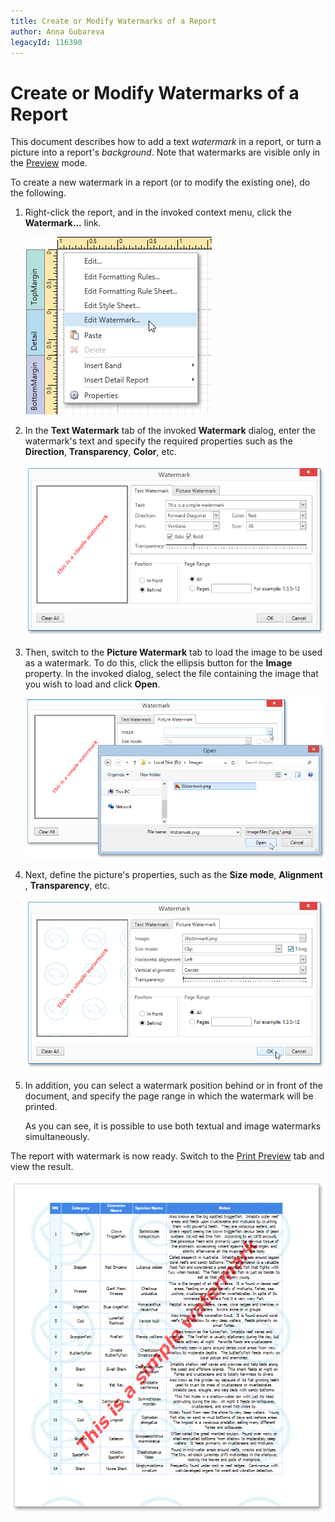 ```yaml
---
title: Create or Modify Watermarks of a Report
author: Anna Gubareva
legacyId: 116390
---
```

# Create or Modify Watermarks of a Report
This document describes how to add a text _watermark_ in a report, or turn a picture into a report's _background_. Note that watermarks are visible only in the [Preview](../../document-preview.md) mode.

To create a new watermark in a report (or to modify the existing one), do the following.
1. Right-click the report, and in the invoked context menu, click the **Watermark...** link.
	
	![EUD_WpfReportDesigner_Watermark_1](../../../../../images/img123768.png)
2. In the **Text Watermark** tab of the invoked **Watermark** dialog, enter the watermark's text and specify the required properties such as the **Direction**, **Transparency**, **Color**, etc.
	
	![EUD_WpfReportDesigner_Watermark_2](../../../../../images/img123769.png)
3. Then, switch to the **Picture Watermark** tab to load the image to be used as a watermark. To do this, click the ellipsis button for the **Image** property. In the invoked dialog, select the file containing the image that you wish to load and click **Open**.
	
	![EUD_WpfReportDesigner_Watermark_3](../../../../../images/img123770.png)
4. Next, define the picture's properties, such as the **Size mode**, **Alignment** , **Transparency**, etc.
	
	![EUD_WpfReportDesigner_Watermark_4](../../../../../images/img123771.png)
5. In addition, you can select a watermark position behind or in front of the document, and specify the page range in which the watermark will be printed.
	
	As you can see, it is possible to use both textual and image watermarks simultaneously.

The report with watermark is now ready. Switch to the [Print Preview](../../document-preview.md) tab and view the result.

![EUD_WpfReportDesigner_Watermark_Result](../../../../../images/img123772.png)